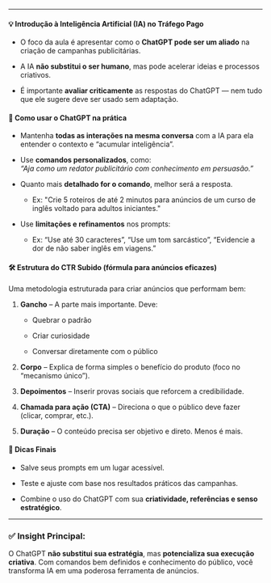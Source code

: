 
---
#### 💡 Introdução à Inteligência Artificial (IA) no Tráfego Pago

- O foco da aula é apresentar como o **ChatGPT pode ser um aliado** na criação de campanhas publicitárias.
    
- A IA **não substitui o ser humano**, mas pode acelerar ideias e processos criativos.
    
- É importante **avaliar criticamente** as respostas do ChatGPT — nem tudo que ele sugere deve ser usado sem adaptação.
    

#### 🧠 Como usar o ChatGPT na prática

- Mantenha **todas as interações na mesma conversa** com a IA para ela entender o contexto e “acumular inteligência”.
    
- Use **comandos personalizados**, como:  
    _“Aja como um redator publicitário com conhecimento em persuasão.”_
    
- Quanto mais **detalhado for o comando**, melhor será a resposta.
    
    - Ex: "Crie 5 roteiros de até 2 minutos para anúncios de um curso de inglês voltado para adultos iniciantes."
        
- Use **limitações e refinamentos** nos prompts:
    
    - Ex: “Use até 30 caracteres”, “Use um tom sarcástico”, “Evidencie a dor de não saber inglês em viagens.”
        

#### 🛠️ Estrutura do CTR Subido (fórmula para anúncios eficazes)

Uma metodologia estruturada para criar anúncios que performam bem:

1. **Gancho** – A parte mais importante. Deve:
    
    - Quebrar o padrão
        
    - Criar curiosidade
        
    - Conversar diretamente com o público
        
2. **Corpo** – Explica de forma simples o benefício do produto (foco no “mecanismo único”).
    
3. **Depoimentos** – Inserir provas sociais que reforcem a credibilidade.
    
4. **Chamada para ação (CTA)** – Direciona o que o público deve fazer (clicar, comprar, etc.).
    
5. **Duração** – O conteúdo precisa ser objetivo e direto. Menos é mais.
    

#### 📌 Dicas Finais

- Salve seus prompts em um lugar acessível.
    
- Teste e ajuste com base nos resultados práticos das campanhas.
    
- Combine o uso do ChatGPT com sua **criatividade, referências e senso estratégico**.
    

---

### ✅ Insight Principal:

O ChatGPT **não substitui sua estratégia**, mas **potencializa sua execução criativa**. Com comandos bem definidos e conhecimento do público, você transforma IA em uma poderosa ferramenta de anúncios.